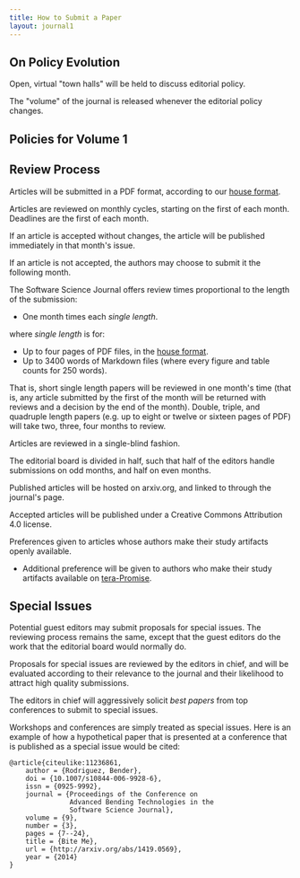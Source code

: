 ```yaml
---
title: How to Submit a Paper
layout: journal1
---
```


On Policy Evolution
--------------------------

Open, virtual "town halls" will be held to discuss editorial policy.

The "volume" of the journal is released whenever the editorial policy changes.

Policies for Volume 1
---------------------

## Review Process 

Articles will be submitted in a PDF format,
  according to our [house format]({{url}}/format).

Articles are reviewed on monthly cycles, starting
  on the first of each month. Deadlines are the
  first of each month.

If an article is accepted without changes, the
  article will be published immediately in that
  month's issue.

If an article is not accepted, the authors may
  choose to submit it the following month.

The Software Science Journal offers review times proportional to
  the length of the submission:
  
+ One month times each  _single length_.

where _single length_ is for:

+ Up to four pages of PDF files, in the [house format]({{url}}/format).
+ Up to 3400 words of Markdown files (where every figure and table
        counts for 250 words).

That is, short single length papers will be
reviewed in one month's time (that is, any article
submitted by the first of the month will be
returned with reviews and a decision by the end of
the month). Double, triple, and quadruple length papers
(e.g. up to eight or twelve or sixteen pages of PDF)
will take two, three, four months to review.

Articles are reviewed in a single-blind fashion.

The editorial board is divided in half, such that
  half of the editors handle submissions on odd
  months, and half on even months.

Published articles will be hosted on arxiv.org,
  and linked to through the journal's page.

Accepted articles will be published under a
  Creative Commons Attribution 4.0 license.

Preferences given to articles whose authors make
  their study artifacts openly available.

+ Additional preference will be given to authors who
	   make their study artifacts available
	   on [tera-Promise](http://openscience.us/content).

## Special Issues

Potential guest editors may submit proposals for
  special issues. The reviewing process remains the
  same, except that the guest editors do the work
  that the editorial board would normally do.

Proposals for special issues are reviewed by the
  editors in chief, and will be evaluated according
  to their relevance to the journal and their
  likelihood to attract high quality submissions.

The editors in chief will aggressively solicit
  *best papers* from top conferences to submit to
  special issues.

Workshops and conferences are simply treated as
  special issues. Here is an example of how a
  hypothetical paper that is presented at a
  conference that is published as a special issue
  would be cited:

    @article{citeulike:11236861,
        author = {Rodriguez, Bender},
        doi = {10.1007/s10844-006-9928-6},
        issn = {0925-9992},
        journal = {Proceedings of the Conference on
		           Advanced Bending Technologies in the
				   Software Science Journal},
        volume = {9},
        number = {3},
        pages = {7--24},
        title = {Bite Me},
        url = {http://arxiv.org/abs/1419.0569},
        year = {2014}
    }

